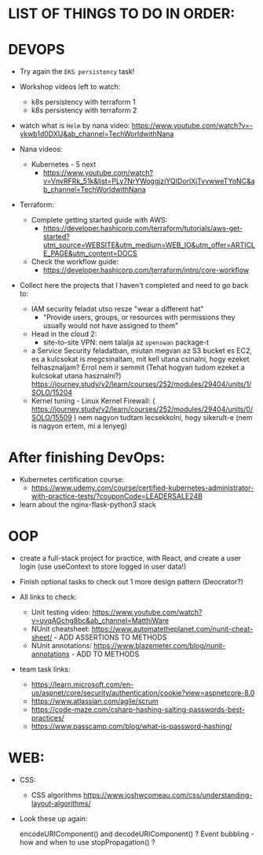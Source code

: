 # LIST OF THINGS TO DO IN ORDER:

# DEVOPS
- Try again the `EKS persistency` task!

- Workshop videos left to watch:
    - k8s persistency with terraform 1
    - k8s persistency with terraform 2

- watch what is `Helm` by nana video: https://www.youtube.com/watch?v=-ykwb1d0DXU&ab_channel=TechWorldwithNana
- Nana videos:
    - Kubernetes - 5 next 
        - https://www.youtube.com/watch?v=VnvRFRk_51k&list=PLy7NrYWoggjziYQIDorlXjTvvwweTYoNC&ab_channel=TechWorldwithNana

- Terraform:
    - Complete getting started guide with AWS:
        - https://developer.hashicorp.com/terraform/tutorials/aws-get-started?utm_source=WEBSITE&utm_medium=WEB_IO&utm_offer=ARTICLE_PAGE&utm_content=DOCS
    - Check the workflow guide: 
        - https://developer.hashicorp.com/terraform/intro/core-workflow

- Collect here the projects that I haven't completed and need to go back to:
    - IAM security feladat utso resze "wear a different hat"
        - "Provide users, groups, or resources with permissions they usually would not have assigned to them"
    - Head in the cloud 2:
        - site-to-site VPN: nem talalja az `openswan` package-t
    - a Service Security feladatban, miutan megvan az S3 bucket es EC2, es a kulcsokat is megcsinaltam, mit kell utana csinalni, hogy ezeket felhasznaljam? Errol nem ir semmit (Tehat hogyan tudom ezeket a kulcsokat utana hasznalni?)
    https://journey.study/v2/learn/courses/252/modules/29404/units/1/SOLO/15204
    - Kernel tuning - Linux Kernel Firewall: 
        ( https://journey.study/v2/learn/courses/252/modules/29404/units/0/SOLO/15509 )
        nem nagyon tudtam lecsekkolni, hogy sikerult-e (nem is nagyon ertem, mi a lenyeg)

# After finishing DevOps:
- Kubernetes certification course:
    - https://www.udemy.com/course/certified-kubernetes-administrator-with-practice-tests/?couponCode=LEADERSALE24B
- learn about the nginx-flask-python3 stack

# OOP

- create a full-stack project for practice, with React, and create a user login (use useContext to store logged in user data!)

- Finish optional tasks to check out 1 more design pattern (Deocrator?)

- All links to check:
    - Unit testing video: https://www.youtube.com/watch?v=uvqAGchg8bc&ab_channel=MatthiWare
    - NUnit cheatsheet: https://www.automatetheplanet.com/nunit-cheat-sheet/ - ADD ASSERTIONS TO METHODS
    - NUnit annotations: https://www.blazemeter.com/blog/nunit-annotations - ADD TO METHODS

- team task links:
    - https://learn.microsoft.com/en-us/aspnet/core/security/authentication/cookie?view=aspnetcore-8.0
    - https://www.atlassian.com/agile/scrum
    - https://code-maze.com/csharp-hashing-salting-passwords-best-practices/
    - https://www.passcamp.com/blog/what-is-password-hashing/

# WEB:

- CSS:
    - CSS algorithms https://www.joshwcomeau.com/css/understanding-layout-algorithms/

- Look these up again:

    encodeURIComponent() and decodeURIComponent() ?
    Event bubbling - how and when to use stopPropagation() ?

